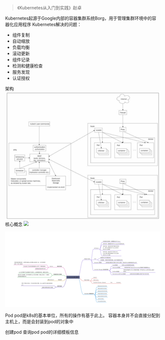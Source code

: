 > 《Kubernetes从入门到实践》赵卓


Kubernetes起源于Google内部的容器集群系统Borg，用于管理集群环境中的容器化应用程序
Kubernetes解决的问题：

- 组件复制
- 自动缩放
- 负载均衡
- 滚动更新
- 组件记录
- 检测和健康检查
- 服务发现
- 认证授权

架构
![image.png](_assets/「Kubernetes从入门到实践」摘录/1608104156557-be92248b-182d-4b62-9f74-f39f7b9fe5fa.png)
核心概念
![](https://cdn.nlark.com/yuque/0/2021/jpeg/1587784/1623658427875-4b90ed85-1470-48a8-ac2f-923da39ba063.jpeg)

![image-20230104130716309](_assets/「Kubernetes从入门到实践」摘录/image-20230104130716309.png)





Pod
pod是k8s的基本单位，所有的操作有基于此上。
容器本身并不会直接分配到主机上，而是会封装到pod的对象中

创建pod
查询pod
pod的详细模板信息
